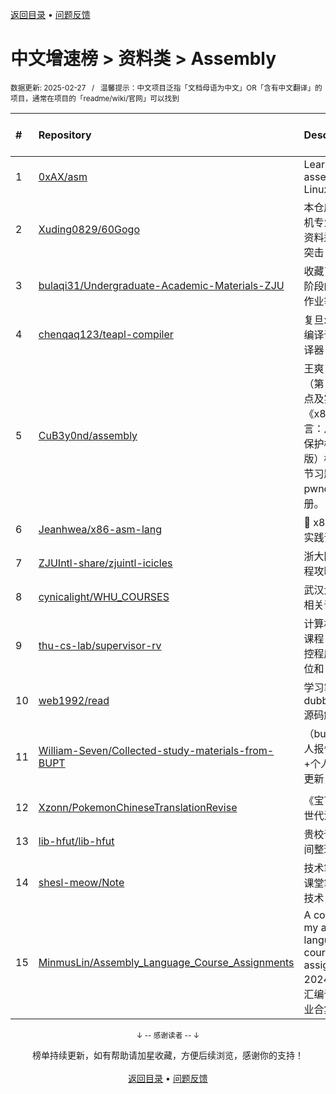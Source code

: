 <a href="https://gitee.com/GrowingGit/GitHub-Chinese-Top-Charts#github中文排行榜">返回目录</a> • <a href="/content/docs/feedback.md">问题反馈</a>

# 中文增速榜 > 资料类 > Assembly
<sub>数据更新: 2025-02-27&nbsp;&nbsp;&nbsp;/&nbsp;&nbsp;&nbsp;温馨提示：中文项目泛指「文档母语为中文」OR「含有中文翻译」的项目，通常在项目的「readme/wiki/官网」可以找到</sub>

|#|Repository|Description|Stars|Average daily growth|Updated|
|:-|:-|:-|:-|:-|:-|
|1|[0xAX/asm](https://github.com/0xAX/asm)|Learning assembly for Linux x86_64|2579|1|2025-02-09|
|2|[Xuding0829/60Gogo](https://github.com/Xuding0829/60Gogo)|本仓库收录计算机专业期末复习资料适用于期末突击|17|0|2025-01-09|
|3|[bulaqi31/Undergraduate-Academic-Materials-ZJU](https://github.com/bulaqi31/Undergraduate-Academic-Materials-ZJU)|收藏了本人本科阶段的电子书、作业等学习资料|3|0|2024-09-07|
|4|[chenqaq123/teapl-compiler](https://github.com/chenqaq123/teapl-compiler)|复旦xh班24年春编译课程Teapl编译器|5|0|2024-09-04|
|5|[CuB3y0nd/assembly](https://github.com/CuB3y0nd/assembly)|王爽《汇编语言》（第 4 版）检测点及实验 + 李忠《x86 汇编语言：从实模式到保护模式》（第二版）检测点及章节习题 + pwndbg 速查手册。|5|0|2024-11-10|
|6|[Jeanhwea/x86-asm-lang](https://github.com/Jeanhwea/x86-asm-lang)|🤖 x86 汇编语言实践课程|6|0|2024-12-17|
|7|[ZJUIntl-share/zjuintl-icicles](https://github.com/ZJUIntl-share/zjuintl-icicles)|浙大国际校区课程攻略共享计划|19|0|2025-02-23|
|8|[cynicalight/WHU_COURSES](https://github.com/cynicalight/WHU_COURSES)|武汉大学网安院相关课程作业|3|0|2024-11-06|
|9|[thu-cs-lab/supervisor-rv](https://github.com/thu-cs-lab/supervisor-rv)|计算机组成原理课程 RISC-V 监控程序，支持 32 位和 64 位|115|0|2024-09-17|
|10|[web1992/read](https://github.com/web1992/read)|学习笔记 dubbo,rocketmq 源码解析|50|0|2025-02-12|
|11|[William-Seven/Collected-study-materials-from-BUPT](https://github.com/William-Seven/Collected-study-materials-from-BUPT)|（bupt本科）本人报告+收集资料+个人指北，持续更新，欢迎⭐|38|0|2024-12-26|
|12|[Xzonn/PokemonChineseTranslationRevise](https://github.com/Xzonn/PokemonChineseTranslationRevise)|《宝可梦》第四世代汉化修正|105|0|2024-11-04|
|13|[lib-hfut/lib-hfut](https://github.com/lib-hfut/lib-hfut)|贵校课程资料民间整理|487|0|2025-01-20|
|14|[shesl-meow/Note](https://github.com/shesl-meow/Note)|技术笔记：包括课堂笔记，安全技术，软件技术|8|0|2024-11-13|
|15|[MinmusLin/Assembly_Language_Course_Assignments](https://github.com/MinmusLin/Assembly_Language_Course_Assignments)|A collection of my assembly language course assignments. 2024年同济大学汇编语言课程作业合集.|2|0|2024-12-24|

<div align="center">
    <p><sub>↓ -- 感谢读者 -- ↓</sub></p>
    榜单持续更新，如有帮助请加星收藏，方便后续浏览，感谢你的支持！
</div>

<br/>

<div align="center"><a href="https://gitee.com/GrowingGit/GitHub-Chinese-Top-Charts#github中文排行榜">返回目录</a> • <a href="/content/docs/feedback.md">问题反馈</a></div>
